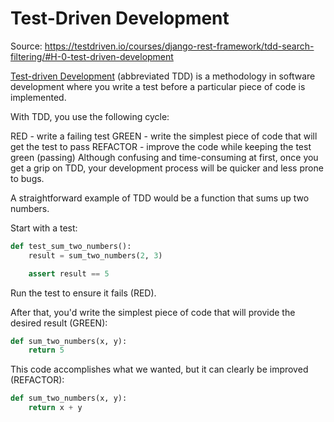 # Test-Driven Development

Source: https://testdriven.io/courses/django-rest-framework/tdd-search-filtering/#H-0-test-driven-development

[Test-driven Development](https://testdriven.io/test-driven-development/) (abbreviated TDD) is a methodology in software development where you write a test before a particular piece of code is implemented.

With TDD, you use the following cycle:

RED - write a failing test
GREEN - write the simplest piece of code that will get the test to pass
REFACTOR - improve the code while keeping the test green (passing)
Although confusing and time-consuming at first, once you get a grip on TDD, your development process will be quicker and less prone to bugs.

A straightforward example of TDD would be a function that sums up two numbers.

Start with a test:
```python
def test_sum_two_numbers():
    result = sum_two_numbers(2, 3)

    assert result == 5
```
Run the test to ensure it fails (RED).

After that, you'd write the simplest piece of code that will provide the desired result (GREEN):

```python
def sum_two_numbers(x, y):
    return 5
```

This code accomplishes what we wanted, but it can clearly be improved (REFACTOR):

```python
def sum_two_numbers(x, y):
    return x + y
```  
